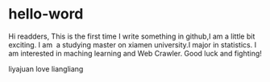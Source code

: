 # hello-word
Hi readders,
This is the first time I write something in github,I am a little bit exciting.
I am  a studying master on xiamen university.I major in statistics.
I am interested in maching learning and Web Crawler.
Good luck and fighting!

liyajuan love liangliang